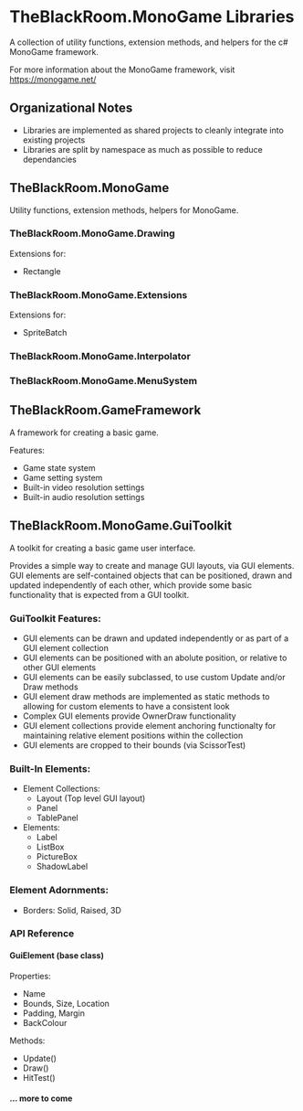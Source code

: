 # TheBlackRoom.MonoGame Libraries

A collection of utility functions, extension methods, and helpers for the c# MonoGame framework.

For more information about the MonoGame framework, visit https://monogame.net/


## Organizational Notes

- Libraries are implemented as shared projects to cleanly integrate into existing projects
- Libraries are split by namespace as much as possible to reduce dependancies


## TheBlackRoom.MonoGame

Utility functions, extension methods, helpers for MonoGame.


### TheBlackRoom.MonoGame.Drawing

Extensions for:

- Rectangle


### TheBlackRoom.MonoGame.Extensions

Extensions for:

- SpriteBatch


### TheBlackRoom.MonoGame.Interpolator


### TheBlackRoom.MonoGame.MenuSystem



## TheBlackRoom.GameFramework

A framework for creating a basic game.

Features:

- Game state system
- Game setting system
- Built-in video resolution settings
- Built-in audio resolution settings


## TheBlackRoom.MonoGame.GuiToolkit

A toolkit for creating a basic game user interface.

Provides a simple way to create and manage GUI layouts, via GUI elements. GUI
elements are self-contained objects that can be positioned, drawn and updated
independently of each other, which provide some basic functionality that is
expected from a GUI toolkit.


### GuiToolkit Features:

- GUI elements can be drawn and updated independently or as part of a GUI element collection
- GUI elements can be positioned with an abolute position, or relative to other GUI elements
- GUI elements can be easily subclassed, to use custom Update and/or Draw methods
- GUI element draw methods are implemented as static methods to allowing for custom elements to have a consistent look
- Complex GUI elements provide OwnerDraw functionality
- GUI element collections provide element anchoring functionalty for maintaining relative element positions within the collection
- GUI elements are cropped to their bounds (via ScissorTest)


### Built-In Elements:

- Element Collections:
  - Layout (Top level GUI layout)
  - Panel
  - TablePanel
- Elements:
  - Label
  - ListBox
  - PictureBox
  - ShadowLabel


### Element Adornments:
- Borders: Solid, Raised, 3D


### API Reference

#### GuiElement (base class)

Properties:
- Name
- Bounds, Size, Location
- Padding, Margin
- BackColour

Methods:
- Update()
- Draw()
- HitTest()

#### ... more to come
